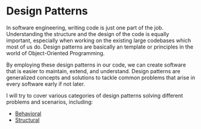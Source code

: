 # Design Patterns

In software engineering, writing code is just one part of the job. Understanding the structure and the design of the code is equally important, especially when working on the existing large codebases which most of us do. Design patterns are basically an template or principles in the world of Object-Oriented Programming.

By employing these design patterns in our code, we can create software that is easier to maintain, extend, and understand. Design patterns are generalized concepts and solutions to tackle common problems that arise in every software early if not later.

I will try to cover various categories of design patterns solving different problems and scenarios, including:

- [Behavioral](./Behavioural/README.md)
- [Structural](./Structural/README.md)
